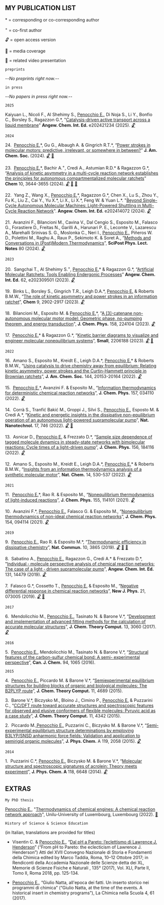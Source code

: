 ## MY PUBLICATION LIST

\* = corresponding or co-corresponding author

<sup>+</sup> = co-first author

:unlock: = open access version

:newspaper: = media coverage

:movie_camera: = related video presentation

`preprints`


--*No preprints right now.*--

`in press`


<!--*No papers in press right now.*-->
--*No papers in press right now.*--

`2025`

Kaiyuan L.,  Nicoli F., Al Shehimy S., <ins>Penocchio E.</ins>, Di Noja S., Li Y., Bonfio C., Borsley S., Ragazzon G.\*,
"[Catalysis-driven active transport across a liquid membrane](https://onlinelibrary.wiley.com/doi/full/10.1002/anie.202421234)"
__Angew. Chem. Int. Ed.__ e202421234 (2025).
[:unlock:](https://onlinelibrary.wiley.com/doi/full/10.1002/anie.202421234)

`2024`

24.&nbsp; <ins>Penocchio E.</ins>\*, Gu G., Albaugh A. & Gingrich R.T.\*, 
“[Power strokes in molecular motors: predictive, irrelevant, or somewhere in between?](https://doi.org/10.1021/jacs.4c14481)” 
__J. Am. Chem. Soc.__ (2024).
[:unlock:](https://doi.org/10.26434/chemrxiv-2024-rjbdc-v3)
[:movie_camera:](https://www.youtube.com/watch?v=csrnRe6KuZo)


23.&nbsp; <ins>Penocchio E.</ins>\*, Bachir A.<sup>+</sup>, Credi A., Astumian R.D.\* & Ragazzon G.\*, 
“[Analysis of kinetic asymmetry in a multi-cycle reaction network establishes the principles for autonomous compartmentalized molecular ratchets](https://doi.org/10.1016/j.chempr.2024.07.038)” 
__Chem__ 10, 3644-3655 (2024).
[:unlock:](https://doi.org/10.1016/j.chempr.2024.07.038)
[:newspaper:](https://www.chemistryviews.org/role-of-compartmentalization-in-life-like-chemical-systems/)
[:newspaper:](https://doi.org/10.1016/j.chempr.2024.09.032)

22.&nbsp; Yang Z., Wang X., <ins>Penocchio E.</ins>\*, Ragazzon G.\*, Chen X., Lu S., Zhou Y., Fu K., Liu Z., Cai Y., Yu X.\*, Li X., Li
X.\*, Feng W. & Yuan L.\*. "[Beyond Single-Cycle Autonomous Molecular Machines: Light-Powered Shuttling in Multi-Cycle
Reaction Network](ihttps://onlinelibrary.wiley.com/doi/abs/10.1002/anie.202414072)". __Angew. Chem. Int. Ed.__ e202414072 (2024).
[:unlock:](https://onlinelibrary.wiley.com/doi/10.1002/anie.202414072)


21.&nbsp; Avanzini F., Bilancioni M., Cavina V., Dal Cengio S., Esposito M., Falasco G., Forastiere D., Freitas N., Garilli A., Harunari P. E., Lecomte V., Lazarescu A., Marehalli Srinivas S. G., Moslonka C., Neri I., <ins>Penocchio E.</ins>, Piñeros W. D., Polettini M., Raghu A., Raux P., Sekimoto K. & Soret A., 
“[Methods and Conversations in (Post)Modern Thermodynamics](https://www.scipost.org/SciPostPhysLectNotes.80?acad_field_slug=chemistry)”, 
__SciPost Phys. Lect. Notes__ 80 (2024).
[:unlock:](https://www.scipost.org/SciPostPhysLectNotes.80?acad_field_slug=chemistry)

`2023`

20.&nbsp; Sangchai T., Al Shehimy S.<sup>+</sup>, <ins>Penocchio E.</ins>\* & Ragazzon G.\*, 
“[Artificial Molecular Ratchets: Tools Enabling Endergonic Processes](https://doi.org/10.1002/anie.202309501)” 
__Angew. Chem. Int. Ed.__ 62, e202309501 (2023).
[:unlock:](https://doi.org/10.1002/anie.202309501)

19.&nbsp; Binks L., Borsley S., Gingrich T.R., Leigh D.A.\*, <ins>Penocchio E.</ins> & Roberts B.M.W., 
“[The role of kinetic asymmetry and power strokes in an information ratchet](https://doi.org/10.1016/j.chempr.2023.05.035)”, 
__Chem__ 9, 2902-2917 (2023).
[:unlock:](https://doi.org/10.1016/j.chempr.2023.05.035)

18.&nbsp; Bilancioni M., Esposito M. & <ins>Penocchio E.</ins>\*, 
"[A \[3\]-catenane non-autonomous molecular motor model: Geometric phase, no-pumping theorem, and energy transduction](https://pubs.aip.org/aip/jcp/article-abstract/158/22/224104/2895224/A-3-catenane-non-autonomous-molecular-motor-model?redirectedFrom=fulltext)", 
__J. Chem. Phys.__ 158, 224104 (2023).
[:unlock:](https://arxiv.org/abs/2303.13331)

17.&nbsp; <ins>Penocchio E.</ins>\* & Ragazzon G.\*, 
“[Kinetic barrier diagrams to visualize and engineer molecular nonequilibrium systems](https://doi.org/10.1002/smll.202206188)”, 
__Small__, 2206188 (2023).
[:unlock:](https://doi.org/10.1002/smll.202206188)
[:movie_camera:](https://www.youtube.com/watch?v=bVdY7zPm77Y)

`2022`

16.&nbsp; Amano S., Esposito M., Kreidt E., Leigh D.A.\*, <ins>Penocchio E.</ins>\* & Roberts B.M.W., 
“[Using catalysis to drive chemistry away from equilibrium: Relating kinetic asymmetry, power strokes and the Curtin-Hammett principle in Brownian ratchets](https://pubs.acs.org/doi/full/10.1021/jacs.2c08723)”, 
__J. Am. Chem. Soc.__ 144, 20153-20164 (2022).
[:unlock:](https://pubs.acs.org/doi/full/10.1021/jacs.2c08723)

15.&nbsp; <ins>Penocchio E.</ins>\*, Avanzini F. & Esposito M., 
“[Information thermodynamics for deterministic chemical reaction networks](https://doi.org/10.1063/5.0094849)”, 
__J. Chem. Phys.__ 157, 034110 (2022).
[:unlock:](https://arxiv.org/abs/2204.02815)

14.&nbsp; Corrà S., Tranfić Bakić M., Groppi J., Silvi S., <ins>Penocchio E.</ins>, Esposto M. & Credi A.\*, 
“[Kinetic and energetic insights in the dissipative non-equilibrium operation of an autonomous light-powered supramolecular pump](https://www.nature.com/articles/s41565-022-01151-y)”, 
__Nat. Nanotechnol.__ 17, 746 (2022).
[:unlock:](https://chemrxiv.org/engage/chemrxiv/article-details/61c439ac7f367e5cef5d2acc)
[:newspaper:](https://www.nature.com/articles/s41565-022-01152-x)

13.&nbsp; Asnicar D., <ins>Penocchio E.</ins> & Frezzato D.\*, 
“[Sample size dependence of tagged molecule dynamics in steady-state networks with bimolecular reactions: Cycle times of a light-driven pump](https://doi.org/10.1063/5.0089695)”, 
__J. Chem. Phys.__ 156, 184116 (2022).
[:unlock:](https://arxiv.org/abs/2205.06728)

12.&nbsp; Amano S., Esposito M., Kreidt E., Leigh D.A.\*, <ins>Penocchio E.</ins>\* & Roberts B.M.W.,
“[Insights from an information thermodynamics analysis of a synthetic molecular motor](https://www.nature.com/articles/s41557-022-00899-z)”,
__Nat. Chem.__ 14, 530-537 (2022).
[:unlock:](https://orbilu.uni.lu/bitstream/10993/51499/1/fmoc.pdf)

`2021`

11.&nbsp; <ins>Penocchio E.</ins>\*, Rao R. & Esposito M., 
“[Nonequilibrium thermodynamics of light-induced reactions](https://doi.org/10.1063/5.0060774)”, 
__J. Chem. Phys.__ 155, 114101 (2021). 
[:unlock:](https://arxiv.org/abs/2106.11665)

10.&nbsp; Avanzini F.\*, <ins>Penocchio E.</ins>, Falasco G. & Esposito M., 
“[Nonequilibrium thermodynamics of non-ideal chemical reaction networks](https://doi.org/10.1063/5.0041225)”, 
__J. Chem. Phys.__ 154, 094114 (2021). 
[:unlock:](https://arxiv.org/abs/2012.10375)

`2019`

9.&nbsp; <ins>Penocchio E.</ins>, Rao R. & Esposito M.\*, 
“[Thermodynamic efficiency in dissipative chemistry](https://doi.org/10.1038/s41467-019-11676-x)”, 
__Nat. Commun.__ 10, 3865 (2019).
[:unlock:](https://doi.org/10.1038/s41467-019-11676-x)
[:newspaper:](https://chemistrycommunity.nature.com/users/288290-emanuele-penocchio/posts/52722-chemical-is-the-new-thermal-thermodynamic-efficiency-in-dissipative-chemistry)
[:newspaper:](https://phys.org/news/2019-10-thermodynamic-framework-cells.html)

8.&nbsp; Sabatino A., <ins>Penocchio E.</ins>, Ragazzon G., Credi A.\* & Frezzato D.\*,
"[Individual ‐ molecule perspective analysis of chemical reaction networks: The case of a light ‐ driven supramolecular pump](https://doi.org/10.1002/ange.201908026)", 
__Angew. Chem. Int. Ed.__ 131, 14479 (2019).
[:unlock:](https://doi.org/10.1002/ange.201908026)

7.&nbsp; Falasco G.\*, Cossetto T., <ins>Penocchio E.</ins> & Esposito M., 
“[Negative differential response in chemical reaction networks](https://iopscience.iop.org/article/10.1088/1367-2630/ab28be/meta)”, 
__New J. Phys.__ 21, 073005 (2019).
[:unlock:](https://iopscience.iop.org/article/10.1088/1367-2630/ab28be/meta)
[:newspaper:](https://phys.org/news/2019-08-counterintuitive-physics-property-widespread.html?fbclid=IwAR1kJkYjIOd06UqeCto2JBA3V2HVF-F3LtoOxImS1oTy7_SgOci1v8IK4lg)

`2017`

6.&nbsp; Mendolicchio M., <ins>Penocchio E.</ins>, Tasinato N. & Barone V.\*, 
“[Development and implementation of advanced fitting methods for the calculation of accurate molecular structures](https://pubs.acs.org/doi/abs/10.1021/acs.jctc.7b00279)”, 
__J. Chem. Theory Comput.__ 13, 3060 (2017).
[:unlock:](https://d1wqtxts1xzle7.cloudfront.net/94294770/acs.jctc.7b0027920221115-1-19q6y78-libre.pdf?1668532633=&response-content-disposition=inline%3B+filename%3DDevelopment_and_Implementation_of_Advanc.pdf&Expires=1723416767&Signature=fN4LMLCALWUX7ga4yJAsxL-txZ7VHCmK47utLYYIYrDoCX0J~ftcfxWicB99FB4~96louSChP93AOdzuKM~67-3LWvhU0LNjzvGbkCU2XiJgn3YMzAx1rQkQhscpeo3Vs84ArZevwz3tEK8ApgJ7YJPN06GejSRfP4wWlDIHfeb1bkUOCnA49LHD1QXzbjoFXnSXa1GpctNBrM3pMaaK4Skg2MHI53z3mQGGAJmE6zWDO804chu~hpEM1peCOk7B1YvyLvBx~3UMC2VWwl9vkfPmfqPp3-jCtdcBtpymQWakXUyT-rKQnpGvrYx37nRhqmhyuVghYMTrrECuzgnmEg__&Key-Pair-Id=APKAJLOHF5GGSLRBV4ZA)

`2016`

5.&nbsp; <ins>Penocchio E.</ins>, Mendolicchio M., Tasinato N. & Barone V.\*, 
“[Structural features of the carbon-sulfur chemical bond: A semi- experimental perspective](https://cdnsciencepub.com/doi/abs/10.1139/cjc-2016-0282)”, 
__Can. J. Chem.__ 94, 1065 (2016).

`2015`

4.&nbsp; <ins>Penocchio E.</ins>, Piccardo M. & Barone V.\*, 
“[Semiexperimental equilibrium structures for building blocks of organic and biological molecules: The B2PLYP route](https://pubs.acs.org/doi/abs/10.1021/acs.jctc.5b00622)”, 
__J. Chem. Theory Comput.__ 11, 4689 (2015).

3.&nbsp; Barone V.\*, Biczysko M., Bloino J., Cimino P., <ins>Penocchio E.</ins> & Puzzarini C., 
“[CC/DFT route toward accurate structures and spectroscopic features for observed and elusive conformers of flexible molecules: Pyruvic acid as a case study](https://pubs.acs.org/doi/abs/10.1021/acs.jctc.5b00580)”, 
__J. Chem. Theory Comput.__ 11, 4342 (2015).

2.&nbsp; Piccardo M.,<ins>Penocchio E.</ins>, Puzzarini C., Biczysko M. & Barone V.\*, 
“[Semi-experimental equilibrium structure determinations by employing B3LYP/SNSD anharmonic force fields: Validation and application to semirigid organic molecules](https://pubs.acs.org/doi/abs/10.1021/jp511432m)”, 
__J. Phys. Chem.__ A 119, 2058 (2015).
[:unlock:](https://cris.unibo.it/bitstream/11585/523965/7/Semi-Experimental.pdf)

`2014`

1.&nbsp; Puzzarini C.\*, <ins>Penocchio E.</ins>, Biczysko M. & Barone V.\*, 
“[Molecular structure and spectroscopic signatures of acrolein: Theory meets experiment](https://pubs.acs.org/doi/abs/10.1021/jp503672g)”, 
__J. Phys. Chem. A__ 118, 6648 (2014).
[:unlock:](https://chemistry.sdsu.edu/courses/CHEM713/papers/LeCoultre_paper.pdf)

## EXTRAS

`My PhD thesis`

<ins>Penocchio E.</ins>, 
"[Thermodynamics of chemical engines: A chemical reaction network approach](https://orbilu.uni.lu/handle/10993/51510)", 
Unilu-University of Luxembourg, Luxembourg (2022).
[:movie_camera:](https://www.youtube.com/watch?v=kU0820ENNuo)

`History of Science & Science Education` 

(in Italian, translations are provided for titles)

- Visentin C. & <ins>Penocchio E.</ins>, 
“[Dal pH a Pareto: l’eclettismo di Lawrence J. Henderson](https://www.researchgate.net/publication/326718006_Dal_pH_a_Pareto_l%27eclettismo_di_Lawrence_J_Henderson)” 
(“From pH to Pareto: the eclecticism of Lawrence J. Henderson”) 
Atti del XVII Convegno Nazionale di Storia e Fondamenti della Chimica edited by Marco Taddia, Roma, 10–12 Ottobre 2017; in Rendiconti della Accademia Nazionale delle Scienze detta dei XL, Memorie di Scienze Fisiche e Naturali , 135° (2017), Vol. XLI, Parte II, Tomo II, Roma 2018, pp. 125-134.

- <ins>Penocchio E.</ins>, 
“Giulio Natta, all'epoca dei fatti. Un inserto storico nei programmi di chimica” 
(“Giulio Natta, at the time of the events. A historical insert in chemistry programs”), 
La Chimica nella Scuola 4, 61 (2017).



